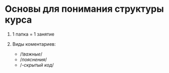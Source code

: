 # Основы для понимания структуры курса
1.  1 папка = 1 занятие

2.  Виды коментариев:
    + /*!важные*/
    + /*пояснения*/
    + /*-скрытый код*/
